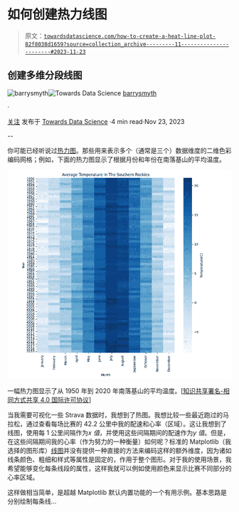 # 如何创建热力线图

> 原文：[`towardsdatascience.com/how-to-create-a-heat-line-plot-82f8038d1659?source=collection_archive---------11-----------------------#2023-11-23`](https://towardsdatascience.com/how-to-create-a-heat-line-plot-82f8038d1659?source=collection_archive---------11-----------------------#2023-11-23)

## 创建多维分段线图

[](https://barrysmyth.medium.com/?source=post_page-----82f8038d1659--------------------------------)![barrysmyth](https://barrysmyth.medium.com/?source=post_page-----82f8038d1659--------------------------------)[](https://towardsdatascience.com/?source=post_page-----82f8038d1659--------------------------------)![Towards Data Science](https://towardsdatascience.com/?source=post_page-----82f8038d1659--------------------------------) [barrysmyth](https://barrysmyth.medium.com/?source=post_page-----82f8038d1659--------------------------------)

·

[关注](https://medium.com/m/signin?actionUrl=https%3A%2F%2Fmedium.com%2F_%2Fsubscribe%2Fuser%2Fa995c3b2ae8&operation=register&redirect=https%3A%2F%2Ftowardsdatascience.com%2Fhow-to-create-a-heat-line-plot-82f8038d1659&user=barrysmyth&userId=a995c3b2ae8&source=post_page-a995c3b2ae8----82f8038d1659---------------------post_header-----------) 发布于 [Towards Data Science](https://towardsdatascience.com/?source=post_page-----82f8038d1659--------------------------------) ·4 min read·Nov 23, 2023[](https://medium.com/m/signin?actionUrl=https%3A%2F%2Fmedium.com%2F_%2Fvote%2Ftowards-data-science%2F82f8038d1659&operation=register&redirect=https%3A%2F%2Ftowardsdatascience.com%2Fhow-to-create-a-heat-line-plot-82f8038d1659&user=barrysmyth&userId=a995c3b2ae8&source=-----82f8038d1659---------------------clap_footer-----------)

--

[](https://medium.com/m/signin?actionUrl=https%3A%2F%2Fmedium.com%2F_%2Fbookmark%2Fp%2F82f8038d1659&operation=register&redirect=https%3A%2F%2Ftowardsdatascience.com%2Fhow-to-create-a-heat-line-plot-82f8038d1659&source=-----82f8038d1659---------------------bookmark_footer-----------)

你可能已经听说过[热力图](https://en.wikipedia.org/wiki/Heat_map)。那些用来表示多个（通常是三个）数据维度的二维色彩编码网格；例如，下面的热力图显示了根据月份和年份在南落基山的平均温度。

![](img/1193a14008d575f0a15984eae4f99d05.png)

一幅热力图显示了从 1950 年到 2020 年南落基山的平均温度。[[知识共享署名-相同方式共享 4.0 国际许可协议](https://creativecommons.org/licenses/by-sa/4.0)]

当我需要可视化一些 Strava 数据时，我想到了热图。我想比较一些最近跑过的马拉松，通过查看每场比赛的 42.2 公里中我的配速和心率（区域）。这让我想到了线图，使用每 1 公里间隔作为*x 值*，并使用这些间隔期间的配速作为*y 值*。但是，在这些间隔期间我的心率（作为努力的一种衡量）如何呢？标准的 Matplotlib（我选择的图形库）[线图](https://matplotlib.org/stable/api/_as_gen/matplotlib.pyplot.plot.html)并没有提供一种直接的方法来编码这样的额外维度，因为诸如线条颜色、粗细和样式等属性是固定的，作用于整个图形。对于我的使用场景，我希望能够变化每条线段的属性，这样我就可以例如使用颜色来显示比赛不同部分的心率区域。

这样做相当简单，是超越 Matplotlib 默认内置功能的一个有用示例。基本思路是分别绘制每条线…
